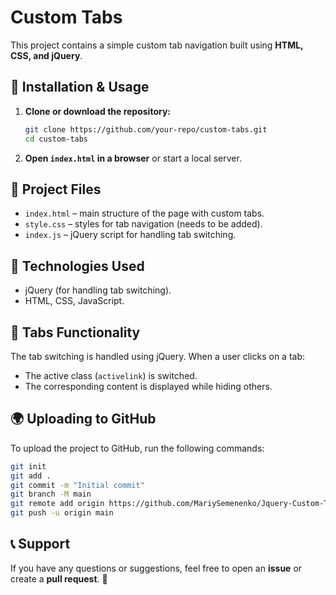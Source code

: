 # Custom Tabs

This project contains a simple custom tab navigation built using **HTML, CSS, and jQuery**.

## 🔧 Installation & Usage

1. **Clone or download the repository:**
   ```sh
   git clone https://github.com/your-repo/custom-tabs.git
   cd custom-tabs
   ```
2. **Open `index.html` in a browser** or start a local server.

## 📜 Project Files
- `index.html` – main structure of the page with custom tabs.
- `style.css` – styles for tab navigation (needs to be added).
- `index.js` – jQuery script for handling tab switching.

## 📌 Technologies Used
- jQuery (for handling tab switching).
- HTML, CSS, JavaScript.

## 🚀 Tabs Functionality
The tab switching is handled using jQuery. When a user clicks on a tab:
- The active class (`activelink`) is switched.
- The corresponding content is displayed while hiding others.

## 🌍 Uploading to GitHub
To upload the project to GitHub, run the following commands:

```sh
git init
git add .
git commit -m "Initial commit"
git branch -M main
git remote add origin https://github.com/MariySemenenko/Jquery-Custom-Tab.git
git push -u origin main
```

## 📞 Support
If you have any questions or suggestions, feel free to open an **issue** or create a **pull request**. 🚀

